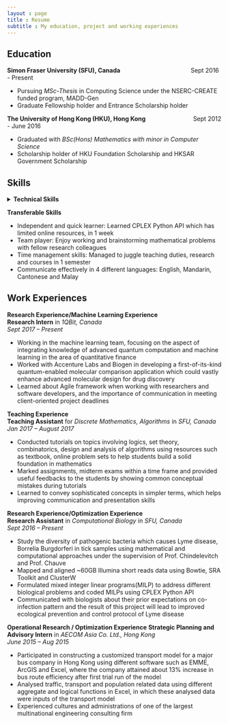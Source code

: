 ```yaml
---
layout : page
title : Resume
subtitle : My education, project and working experiences
---
```


Education
---------
**Simon Fraser University (SFU), Canada** &emsp; &emsp; &emsp; &emsp; &emsp; &emsp; &emsp; &emsp; &emsp;  Sept 2016 - Present 
* Pursuing _MSc-Thesis_ in Computing Science under the NSERC-CREATE funded program, MADD-Gen 
* Graduate Fellowship holder and Entrance Scholarship holder

**The University of Hong Kong (HKU), Hong Kong** &emsp; &emsp; &emsp; &emsp; &emsp; &emsp; Sept 2012 - June 2016  
* Graduated with _BSc(Hons) Mathematics with minor in Computer Science_
* Scholarship holder of HKU Foundation Scholarship and HKSAR Government Scholarship

Skills
---------
<details> 
  <summary> <b>Technical Skills</b> </summary>
+ Programming Languages: Python, R, MATLAB, C++, Bash Scripting
+ Optimization Tools: IBM CPLEX, MATLAB Linprog
+ Deep Learning and Machine Learning Tools: Keras, TensorFlow  
</details>

**Transferable Skills**  
* Independent and quick learner: Learned CPLEX Python API which has limited online resources, in 1 week
* Team player: Enjoy working and brainstorming mathematical problems with fellow research colleagues
* Time management skills: Managed to juggle teaching duties, research and courses in 1 semester
* Communicate effectively in 4 different languages: English, Mandarin, Cantonese and Malay

Work Experiences
----------
**Research Experience/Machine Learning Experience**  
**Research Intern** in _1QBit, Canada_  
_Sept 2017 – Present_  
* Working in the machine learning team, focusing on the aspect of integrating knowledge of advanced quantum
computation and machine learning in the area of quantitative finance
* Worked with Accenture Labs and Biogen in developing a first-of-its-kind quantum-enabled molecular
comparison application which could vastly enhance advanced molecular design for drug discovery
* Learned about Agile framework when working with researchers and software developers, and the importance of
communication in meeting client-oriented project deadlines

**Teaching Experience**  
**Teaching Assistant** for _Discrete Mathematics, Algorithms_ in _SFU, Canada_  
_Jan 2017 – August 2017_   
* Conducted tutorials on topics involving logics, set theory, combinatorics, design and analysis of algorithms using
resources such as textbook, online problem sets to help students build a solid foundation in mathematics
* Marked assignments, midterm exams within a time frame and provided useful feedbacks to the students by
showing common conceptual mistakes during tutorials
* Learned to convey sophisticated concepts in simpler terms, which helps improving communication and
presentation skills  

**Research Experience/Optimization Experience**  
**Research Assistant** in _Computational Biology_ in _SFU, Canada_  
_Sept 2016 – Present_  
* Study the diversity of pathogenic bacteria which causes Lyme disease, Borrelia Burgdorferi in tick samples using
mathematical and computational approaches under the supervision of Prof. Chindelevitch and Prof. Chauve
* Mapped and aligned ~60GB Illumina short reads data using Bowtie, SRA Toolkit and ClusterW
* Formulated mixed integer linear programs(MILP) to address different biological problems and coded MILPs
using CPLEX Python API
* Communicated with biologists about their prior expectations on co-infection pattern and the result of this project
will lead to improved ecological prevention and control protocol of Lyme disease

**Operational Research / Optimization Experience**
**Strategic Planning and Advisory Intern** in _AECOM Asia Co. Ltd., Hong Kong_  
_June 2015 – Aug 2015_
* Participated in constructing a customized transport model for a major bus company in Hong Kong using different
software such as EMME, ArcGIS and Excel, where the company attained about 13% increase in bus route
efficiency after first trial run of the model
* Analysed traffic, transport and population related data using different aggregate and logical functions in Excel, in
which these analysed data were inputs of the transport model
* Experienced cultures and administrations of one of the largest multinational engineering consulting firm
